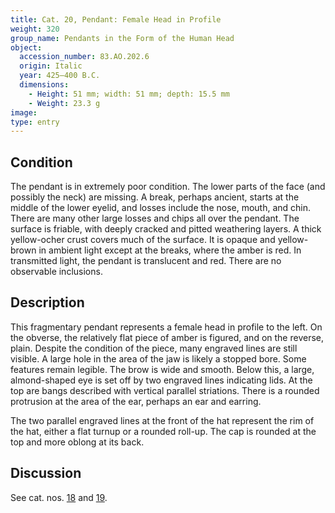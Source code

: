 ```yaml
---
title: Cat. 20, Pendant: Female Head in Profile
weight: 320
group_name: Pendants in the Form of the Human Head
object:
  accession_number: 83.AO.202.6
  origin: Italic
  year: 425–400 B.C.
  dimensions:
    - Height: 51 mm; width: 51 mm; depth: 15.5 mm
    - Weight: 23.3 g
image:
type: entry
---
```

## Condition

The pendant is in extremely poor condition. The lower parts of the face (and possibly the neck) are missing. A break, perhaps ancient, starts at the middle of the lower eyelid, and losses include the nose, mouth, and chin. There are many other large losses and chips all over the pendant. The surface is friable, with deeply cracked and pitted weathering layers. A thick yellow-ocher crust covers much of the surface. It is opaque and yellow-brown in ambient light except at the breaks, where the amber is red. In transmitted light, the pendant is translucent and red. There are no observable inclusions.

## Description

This fragmentary pendant represents a female head in profile to the left. On the obverse, the relatively flat piece of amber is figured, and on the reverse, plain. Despite the condition of the piece, many engraved lines are still visible. A large hole in the area of the jaw is likely a stopped bore. Some features remain legible. The brow is wide and smooth. Below this, a large, almond-shaped eye is set off by two engraved lines indicating lids. At the top are bangs described with vertical parallel striations. There is a rounded protrusion at the area of the ear, perhaps an ear and earring.

The two parallel engraved lines at the front of the hat represent the rim of the hat, either a flat turnup or a rounded roll-up. The cap is rounded at the top and more oblong at its back.

## Discussion

See cat. nos. [18](#18.md) and [19](#19.md).
